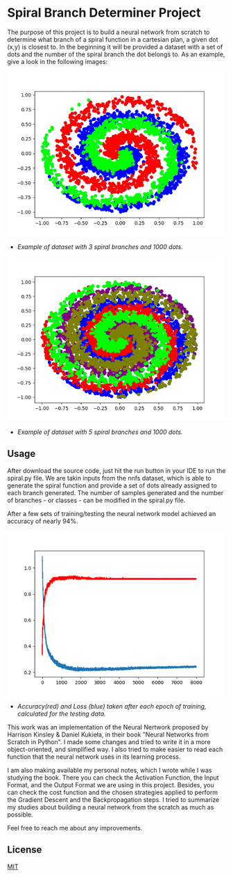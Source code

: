 # Spiral Branch Determiner Project
The purpose of this project is to build a neural network from scratch to determine what branch of a spiral function in a cartesian plan, a given dot (x,y) is closest to.
In the beginning it will be provided a dataset with a set of dots and the number of the spiral branch the dot belongs to. As an example, give a look in the following images:

![Alt Text](./images/spiral-function-1000-dots-3-classes.png )
 - _Example of dataset with 3 spiral branches and 1000 dots._



![Alt Text](./images/spiral-function-1000-dots-5-classes.png)
- _Example of dataset with 5 spiral branches and 1000 dots._


## Usage

After download the source code, just hit the run button in your IDE to run the spiral.py file. We are takin inputs from the nnfs dataset, which is able to generate the spiral function and provide a
set of dots already assigned to each branch generated. The number of samples generated and the number of branches - or classes - can be modified in the spiral.py file.

After a few sets of training/testing the neural network model achieved an accuracy of nearly 94%.

![Alt Text](./images/accuracy-and-loss.png)
- _Accuracy(red) and Loss (blue) taken after each epoch of training, calculated for the testing data._

This work was an implementation of the Neural Nertwork proposed by Harrison Kinsley & Daniel Kukieła, in their book "Neural Networks from Scratch in Python". I made
some changes and tried to write it in a more object-oriented, and simplified way. I also tried to make easier to read each function that the neural network uses in its 
learning process.

I am also making available my personal notes, which I wrote while I was studying the book. There you can check the Activation Function, the Input Format, 
and the Output Format we are using in this project. Besides, you can check the cost function and the chosen strategies applied to perform the Gradient Descent and the 
Backpropagation steps. I tried to summarize my studies about building a neural network from the scratch as much as possible. 

Feel free to reach me about any improvements.

## License

[MIT](https://choosealicense.com/licenses/mit/)
